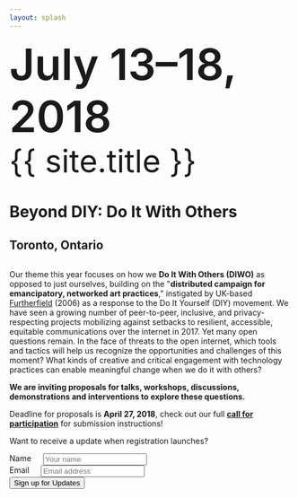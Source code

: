 ```yaml
---
layout: splash
---
```


<div style="margin-bottom: 2.25em;">
  <span style="font-size: 4.85rem; line-height: 1.2; font-weight: 600;">July 13–18, 2018</span><br />
  <span style="font-size: 3.5rem; line-height: 1.2;">{{ site.title }}</span><br />
  <h1>Beyond DIY: Do It With Others</h1>
  <h2>Toronto, Ontario</h2>
</div>

Our theme this year focuses on how we **Do It With Others (DIWO)** as opposed to just ourselves, building on the "**distributed campaign for emancipatory, networked art practices**," instigated by UK-based [Furtherfield](http://archive.furtherfield.org/projects/diwo-do-it-others-resource) (2006) as a response to the Do It Yourself (DIY) movement. We have seen a growing number of peer-to-peer, inclusive, and privacy-respecting projects mobilizing against setbacks to resilient, accessible, equitable communications over the internet in 2017. Yet many open questions remain. In the face of threats to the open internet, which tools and tactics will help us recognize the opportunities and challenges of this moment? What kinds of creative and critical engagement with technology practices can enable meaningful change when we do it with others?

**We are inviting proposals for talks, workshops, discussions, demonstrations and interventions to explore these questions.**

Deadline for proposals is **April 27, 2018**, check out our full [**call for participation**](./2018) for submission instructions!

Want to receive a update when registration launches?

<form action="https://formspree.io/orga@ournetworks.ca" method="POST">
  <div class="row form-group">
    <div class="four columns">
      <label for="name">Name</label>
      <input type="text" id="name" name="name" placeholder="Your name">
    </div>
    <div class="four columns">
      <label for="email">Email</label>
      <input type="email" id="email" name="_replyto" placeholder="Email address" aria-required="true" required>
    </div>
  </div>
  <input type="submit" name="submit" value="Sign up for Updates" class="button button-primary">
  <input type="hidden" name="_format" value="plain">
  <input type="hidden" name="_subject" value="New SoON Sign Up">
  <input type="hidden" name="_next" value="//ournetworks.ca/?signup=confirmed">
</form>
